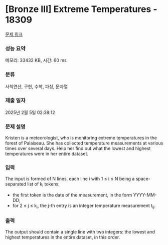 # [Bronze III] Extreme Temperatures - 18309 

[문제 링크](https://www.acmicpc.net/problem/18309) 

### 성능 요약

메모리: 33432 KB, 시간: 60 ms

### 분류

사칙연산, 구현, 수학, 파싱, 문자열

### 제출 일자

2025년 2월 5일 02:38:12

### 문제 설명

<p>Kristen is a meteorologist, who is monitoring extreme temperatures in the forest of Palaiseau. She has collected temperature measurements at various times over several days. Help her find out what the lowest and highest temperatures were in her entire dataset.</p>

### 입력 

 <p>The input is formed of N lines, each line i with 1 ≤ i ≤ N being a space-separated list of k<sub>i</sub> tokens:</p>

<ul>
	<li>the first token is the date of the measurement, in the form YYYY-MM-DD;</li>
	<li>for 2 ≤ j ≤ k<sub>i</sub>, the j-th entry is an integer temperature measurement t<sub>ij</sub>.</li>
</ul>

### 출력 

 <p>The output should contain a single line with two integers: the lowest and highest temperatures in the entire dataset, in this order.</p>

